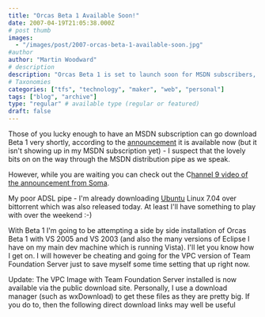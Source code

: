 ```yaml
---
title: "Orcas Beta 1 Available Soon!"
date: 2007-04-19T21:05:38.000Z
# post thumb
images:
  - "/images/post/2007-orcas-beta-1-available-soon.jpg"
#author
author: "Martin Woodward"
# description
description: "Orcas Beta 1 is set to launch soon for MSDN subscribers, with excitement building for its side-by-side installation with older versions."
# Taxonomies
categories: ["tfs", "technology", "maker", "web", "personal"]
tags: ["blog", "archive"]
type: "regular" # available type (regular or featured)
draft: false
---
```

Those of you lucky enough to have an MSDN subscription can go download Beta 1 very shortly, according to the [announcement](http://msdn2.microsoft.com/en-us/vstudio/aa700831.aspx) it is available now (but it isn't showing up in my MSDN subscription yet) - I suspect that the lovely bits on on the way through the MSDN distribution pipe as we speak. 

However, while you are waiting you can check out the C[hannel 9 video of the announcement from Soma](http://channel9.msdn.com/ShowPost.aspx?PostID=302229#302229). 

My poor ADSL pipe - I'm already downloading [Ubuntu](http://www.ubuntu.com) Linux 7.04 over bittorrent which was also released today.  At least I'll have something to play with over the weekend :-) 

With Beta 1 I'm going to be attempting a side by side installation of Orcas Beta 1 with VS 2005 and VS 2003 (and also the many versions of Eclipse I have on my main dev machine which is running Vista).  I'll let you know how I get on.  I will however be cheating and going for the VPC version of Team Foundation Server just to save myself some time setting that up right now.

Update:  The VPC Image with Team Foundation Server installed is now available via the public download site.  Personally, I use a download manager (such as wxDownload) to get these files as they are pretty big.  If you do to, then the following direct download links may well be useful